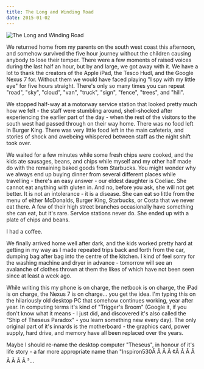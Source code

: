 ```yaml
---
title: The Long and Winding Road
date: 2015-01-02
---
```


![The Long and Winding Road](https://source.unsplash.com/7QCBakMyDCE/1600x900)

We returned home from my parents on the south west coast this afternoon, and somehow survived the five hour journey without the children causing anybody to lose their temper. There were a few moments of raised voices during the last half an hour, but by and large, we got away with it. We have a lot to thank the creators of the Apple iPad, the Tesco Hudl, and the Google Nexus 7 for. Without them we would have faced playing "I spy with my little eye" for five hours straight. There's only so many times you can repeat "road", "sky", "cloud", "van", "truck", "sign", "fence", "trees", and "hill".

We stopped half-way at a motorway service station that looked pretty much how we felt - the staff were stumbling around, shell-shocked after experiencing the earlier part of the day - when the rest of the visitors to the south west had passed through on their way home. There was no food left in Burger King. There was very little food left in the main cafeteria, and stories of shock and awebeing whispered between staff as the night shift took over.

We waited for a few minutes while some fresh chips were cooked, and the kids ate sausages, beans, and chips while myself and my other half made do with the remaining baked goods from Starbucks. You might wonder why we always end up buying dinner from several different places while travelling - there's an easy answer - our eldest daughter is Coeliac. She cannot eat anything with gluten in. And no, before you ask, she will not get better. It is not an intolerance - it is a disease. She can eat so little from the menu of either McDonalds, Burger King, Starbucks, or Costa that we never eat there. A few of their high street branches occasionally have something she can eat, but it's rare. Service stations never do. She ended up with a plate of chips and beans.

I had a coffee.

We finally arrived home well after dark, and the kids worked pretty hard at getting in my way as I made repeated trips back and forth from the car, dumping bag after bag into the centre of the kitchen. I kind of feel sorry for the washing machine and dryer in advance - tomorrow will see an avalanche of clothes thrown at them the likes of which have not been seen since at least a week ago.

While writing this my phone is on charge, the netbook is on charge, the iPad is on charge, the Nexus 7 is on charge... you get the idea. I'm typing this on the hilariously old desktop PC that somehow continues working, year after year. In computing terms it's kind of "Trigger's Broom" (Google it, if you don't know what it means - I just did, and discovered it's also called the "Ship of Theseus Paradox" - you learn something new every day). The only original part of it's innards is the motherboard - the graphics card, power supply, hard drive, and memory have all been replaced over the years.

Maybe I should re-name the desktop computer "Theseus", in honour of it's life story - a far more appropriate name than "Inspiron530Ã Ã Ã Ã ¢Ã Ã Ã Ã Ã Ã Ã Ã ³...